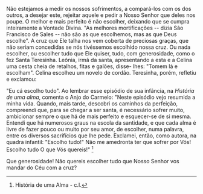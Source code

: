 Não estejamos a medir os nossos sofrimentos, a compará-los com os dos outros, a desejar este, rejeitar aquele e pedir a Nosso Senhor que deles nos poupe. O melhor e mais perfeito é não escolher, deixando que se cumpra inteiramente a Vontade Divina. "As melhores mortificações -- dizia São Francisco de Sales -- não são as que escolhemos, mas as que Deus escolhe". A cruz que Ele talha nos vem coberta de preciosas graças, que não seriam concedidas se nós tivéssemos escolhido nossa cruz. Ou nada escolher, ou escolher tudo que Ele quiser, tudo, com generosidade, como o fez Santa Teresinha. Leônia, irmã da santa, apresentando a esta e a Celina uma cesta cheia de retalhos, fitas e galões, disse- lhes: "Tomem lá e escolham". Celina escolheu um novelo de cordão. Teresinha, porém, refletiu e exclamou:

"Eu cá escolho tudo". Ao lembrar esse episódio de sua infância, na *História de uma alma*, comenta o Anjo do Carmelo: "Neste episódio vejo resumida a minha vida. Quando, mais tarde, descobri os caminhos da perfeição, compreendi que, para se chegar a ser santa, é necessário sofrer muito, ambicionar sempre o que há de mais perfeito e esquecer-se de si mesma. Entendi que há numerosos graus na escola da santidade, e que cada alma é livre de fazer pouco ou muito por seu amor, de escolher, numa palavra, entre os diversos sacrifícios que lhe pede. Exclamei, então, como autora, na quadra infantil: "Escolho tudo!" Não me amedronta ter que sofrer por Vós! Escolho tudo O que Vós quereis!" [^1]

Que generosidade! Não quereis escolher tudo que Nosso Senhor vos mandar do Céu com a cruz?

[^1]: História de uma Alma - c.I.